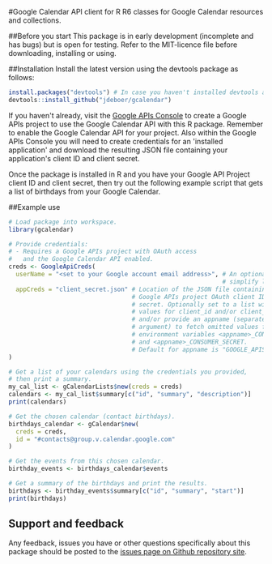 #Google Calendar API client for R
R6 classes for Google Calendar resources and collections.

##Before you start
This package is in early development (incomplete and has bugs) but is open for testing. Refer to the MIT-licence file before downloading, installing or using.

##Installation
Install the latest version using the devtools package as follows:
```r
install.packages("devtools") # In case you haven't installed devtools already
devtools::install_github("jdeboer/gcalendar")
```

If you haven't already, visit the [Google APIs Console](https://code.google.com/apis/console/) to create a Google APIs project to use the Google Calendar API with this R package. Remember to enable the Google Calendar API for your project. Also within the Google APIs Console you will need to create credentials for an 'installed application' and download the resulting JSON file containing your application's client ID and client secret.

Once the package is installed in R and you have your Google API Project client ID and client secret, then try out the following example script that gets a list of birthdays from your Google Calendar.

##Example use
```r
# Load package into workspace.
library(gcalendar)

# Provide credentials:
# - Requires a Google APIs project with OAuth access
#   and the Google Calendar API enabled.
creds <- GoogleApiCreds(
  userName = "<set to your Google account email address>", # An optional hint to
                                                           # simplify login.
  appCreds = "client_secret.json" # Location of the JSON file containing your
                                  # Google APIs project OAuth client ID and
                                  # secret. Optionally set to a list with named
                                  # values for client_id and/or client_secret,
                                  # and/or provide an appname (separate
                                  # argument) to fetch omitted values from OS
                                  # environment variables <appname>_CONSUMER_ID
                                  # and <appname>_CONSUMER_SECRET.
                                  # Default for appname is "GOOGLE_APIS".
)

# Get a list of your calendars using the credentials you provided,
# then print a summary.
my_cal_list <- gCalendarLists$new(creds = creds)
calendars <- my_cal_list$summary[c("id", "summary", "description")]
print(calendars)

# Get the chosen calendar (contact birthdays).
birthdays_calendar <- gCalendar$new(
  creds = creds,
  id = "#contacts@group.v.calendar.google.com"
)

# Get the events from this chosen calendar.
birthday_events <- birthdays_calendar$events

# Get a summary of the birthdays and print the results.
birthdays <- birthday_events$summary[c("id", "summary", "start")]
print(birthdays)

```

## Support and feedback
Any feedback, issues you have or other questions specifically about this package should be posted to the [issues page on Github repository site](https://github.com/jdeboer/gcalendar/issues).
